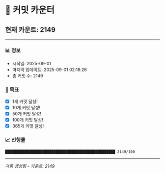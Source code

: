 # 🔢 커밋 카운터

## 현재 카운트: 2149

---

### 📊 정보
- 시작일: 2025-09-01
- 마지막 업데이트: 2025-09-01 02:18:26
- 총 커밋 수: 2149

### 🎯 목표
- [x] 1개 커밋 달성!
- [x] 10개 커밋 달성!
- [x] 50개 커밋 달성!
- [x] 100개 커밋 달성!
- [x] 365개 커밋 달성!

### 📈 진행률
```
██████████████████████████████████████████████████ 2149/100
```

---
*자동 생성됨 - 카운트: 2149*
